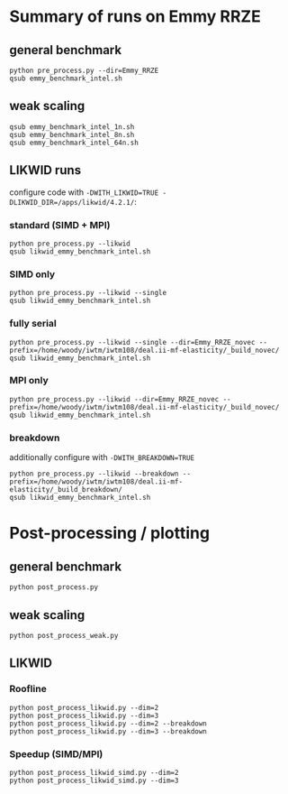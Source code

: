 
# Summary of runs on Emmy RRZE

## general benchmark
```
python pre_process.py --dir=Emmy_RRZE
qsub emmy_benchmark_intel.sh
```

## weak scaling
```
qsub emmy_benchmark_intel_1n.sh
qsub emmy_benchmark_intel_8n.sh
qsub emmy_benchmark_intel_64n.sh
```

## LIKWID runs
configure code with `-DWITH_LIKWID=TRUE -DLIKWID_DIR=/apps/likwid/4.2.1/`:

### standard (SIMD + MPI)
```
python pre_process.py --likwid
qsub likwid_emmy_benchmark_intel.sh
```

### SIMD only
```
python pre_process.py --likwid --single
qsub likwid_emmy_benchmark_intel.sh
```

### fully serial
```
python pre_process.py --likwid --single --dir=Emmy_RRZE_novec --prefix=/home/woody/iwtm/iwtm108/deal.ii-mf-elasticity/_build_novec/
qsub likwid_emmy_benchmark_intel.sh
```

### MPI only
```
python pre_process.py --likwid --dir=Emmy_RRZE_novec --prefix=/home/woody/iwtm/iwtm108/deal.ii-mf-elasticity/_build_novec/
qsub likwid_emmy_benchmark_intel.sh
```

### breakdown
additionally configure with `-DWITH_BREAKDOWN=TRUE`
```
python pre_process.py --likwid --breakdown --prefix=/home/woody/iwtm/iwtm108/deal.ii-mf-elasticity/_build_breakdown/
qsub likwid_emmy_benchmark_intel.sh
```

# Post-processing / plotting

## general benchmark
```
python post_process.py
```

## weak scaling
```
python post_process_weak.py
```

## LIKWID

### Roofline
```
python post_process_likwid.py --dim=2
python post_process_likwid.py --dim=3
python post_process_likwid.py --dim=2 --breakdown
python post_process_likwid.py --dim=3 --breakdown
```

### Speedup (SIMD/MPI)

```
python post_process_likwid_simd.py --dim=2
python post_process_likwid_simd.py --dim=3
```
